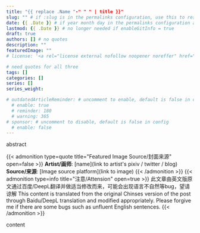 ```yaml
---
title: "{{ replace .Name "-" " " | title }}"
slug: "" # if :slug is in the permalinks configuration, use this to resolve URL conflict with other posts
date: {{ .Date }} # if year month day in the permalinks configuration and other posts have the same date, modify this to resolve URL conflict with other posts 
lastmod: {{ .Date }} # no longer needed if enableGitInfo = true
draft: true
authors: [] # no quotes
description: ""
featuredImage: ""
# license: '<a rel="license external nofollow noopener noreffer" href="https://creativecommons.org/licenses/by/4.0/" target="_blank">CC BY 4.0</a>'

# need quotes for all three
tags: []
categories: []
series: []
series_weight: 

# outdatedArticleReminder: # uncomment to enable, default is false in config 
  # enable: true
  # reminder: 180
  # warning: 365
# sponsor: # uncomment to disable, default is false in config 
  # enable: false
---
```


abstract

<!--more-->
{{< admonition type=quote title="Featured Image Source/封面来源" open=false >}}
**Artist/画师**: [name](link to artist's pixiv / twitter / blog) <!--just to insert a double space behind-->  
**Source/来源**: [Image source platform](link to image)
{{< /admonition >}}
{{< admonition type=info title="注意/Attension" open=true >}}
此文章由英文版原文通过百度/DeepL翻译并做适当修改而来，可能会出现语言不自然等bug，望请谅解
This content is translated from the original Chinses version of the post through Baidu/DeepL translation and modified appropriately.
Please forgive me if there are some bugs such as unfluent English sentences.
{{< /admonition >}}

content
